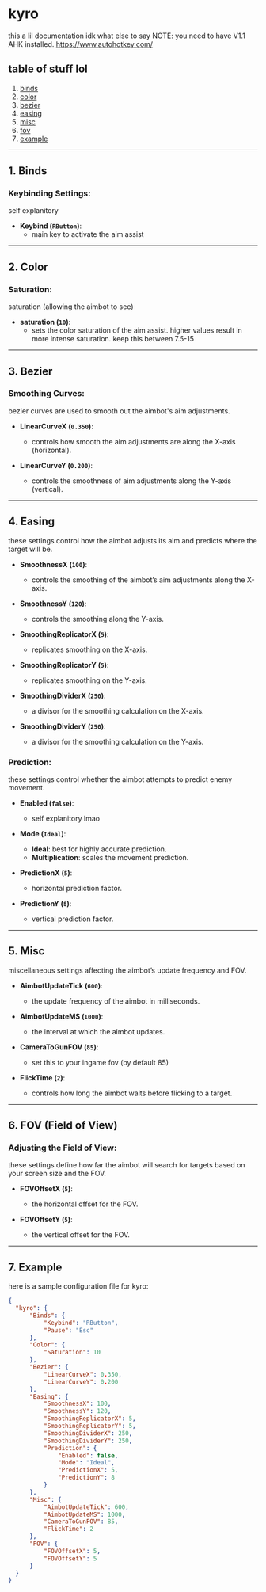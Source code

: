 # kyro

this a lil documentation idk what else to say
NOTE: you need to have V1.1 AHK installed. https://www.autohotkey.com/

## table of stuff lol

1. [binds](#binds)
2. [color](#color)
3. [bezier](#bezier)
4. [easing](#easing)
5. [misc](#misc)
6. [fov](#fov)
7. [example](#configuration-example)

---

## 1. Binds

### Keybinding Settings:
self explanitory

- **Keybind (`RButton`)**: 
  - main key to activate the aim assist
---

## 2. Color

### Saturation:
saturation (allowing the aimbot to see)

- **saturation (`10`)**: 
  - sets the color saturation of the aim assist. higher values result in more intense saturation. keep this between 7.5-15
---
## 3. Bezier
### Smoothing Curves:
bezier curves are used to smooth out the aimbot's aim adjustments.

- **LinearCurveX (`0.350`)**: 
  - controls how smooth the aim adjustments are along the X-axis (horizontal).
  
- **LinearCurveY (`0.200`)**: 
  - controls the smoothness of aim adjustments along the Y-axis (vertical).
---

## 4. Easing

these settings control how the aimbot adjusts its aim and predicts where the target will be.

- **SmoothnessX (`100`)**: 
  - controls the smoothing of the aimbot’s aim adjustments along the X-axis.
  
- **SmoothnessY (`120`)**: 
  - controls the smoothing along the Y-axis.
  
- **SmoothingReplicatorX (`5`)**: 
  - replicates smoothing on the X-axis.
  
- **SmoothingReplicatorY (`5`)**: 
  - replicates smoothing on the Y-axis.
  
- **SmoothingDividerX (`250`)**: 
  - a divisor for the smoothing calculation on the X-axis.
  
- **SmoothingDividerY (`250`)**: 
  - a divisor for the smoothing calculation on the Y-axis.

### Prediction:
these settings control whether the aimbot attempts to predict enemy movement.

- **Enabled (`false`)**: 
  - self explanitory lmao
  
- **Mode (`Ideal`)**: 
  - **Ideal**: best for highly accurate prediction.
  - **Multiplication**: scales the movement prediction.
  
- **PredictionX (`5`)**: 
  - horizontal prediction factor.
  
- **PredictionY (`8`)**: 
  - vertical prediction factor.

---

## 5. Misc

miscellaneous settings affecting the aimbot’s update frequency and FOV.

- **AimbotUpdateTick (`600`)**: 
  - the update frequency of the aimbot in milliseconds.

- **AimbotUpdateMS (`1000`)**: 
  - the interval at which the aimbot updates.

- **CameraToGunFOV (`85`)**: 
  - set this to your ingame fov (by default 85)

- **FlickTime (`2`)**: 
  - controls how long the aimbot waits before flicking to a target.

---

## 6. FOV (Field of View)

### Adjusting the Field of View:
these settings define how far the aimbot will search for targets based on your screen size and the FOV.

- **FOVOffsetX (`5`)**: 
  - the horizontal offset for the FOV.
  
- **FOVOffsetY (`5`)**: 
  - the vertical offset for the FOV.

---

## 7. Example

here is a sample configuration file for kyro:

```json
{
  "kyro": {
      "Binds": {
          "Keybind": "RButton",
          "Pause": "Esc"
      },
      "Color": {
          "Saturation": 10
      },
      "Bezier": {
          "LinearCurveX": 0.350,
          "LinearCurveY": 0.200
      },
      "Easing": {
          "SmoothnessX": 100,
          "SmoothnessY": 120,
          "SmoothingReplicatorX": 5,
          "SmoothingReplicatorY": 5,
          "SmoothingDividerX": 250,
          "SmoothingDividerY": 250,
          "Prediction": {
              "Enabled": false,
              "Mode": "Ideal",
              "PredictionX": 5,
              "PredictionY": 8
          }
      },
      "Misc": {
          "AimbotUpdateTick": 600,
          "AimbotUpdateMS": 1000,
          "CameraToGunFOV": 85,
          "FlickTime": 2
      },
      "FOV": {
          "FOVOffsetX": 5,
          "FOVOffsetY": 5
      }
  }
}
```
